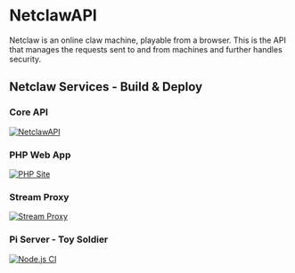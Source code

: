 # NetclawAPI
Netclaw is an online claw machine, playable from a browser. This is the API that manages the requests sent to and from machines and further handles security.

## Netclaw Services - Build & Deploy
### Core API
[![NetclawAPI](https://github.com/charliekmcmahon/NetclawAPI/actions/workflows/main_netclawapi.yml/badge.svg)](https://github.com/charliekmcmahon/NetclawAPI/actions/workflows/main_netclawapi.yml)
### PHP Web App
[![PHP Site](https://github.com/charliekmcmahon/netclaw-development/actions/workflows/main_netclawproduction.yml/badge.svg)](https://github.com/charliekmcmahon/netclaw-development/actions/workflows/main_netclawproduction.yml)
### Stream Proxy
[![Stream Proxy](https://github.com/charliekmcmahon/Mjpeg-Proxy/actions/workflows/master_netclawvideoproxy.yml/badge.svg)](https://github.com/charliekmcmahon/Mjpeg-Proxy/actions/workflows/master_netclawvideoproxy.yml)
### Pi Server - Toy Soldier
[![Node.js CI](https://github.com/charliekmcmahon/Netclaw-Pi-Server/actions/workflows/node.js.yml/badge.svg)](https://github.com/charliekmcmahon/Netclaw-Pi-Server/actions/workflows/node.js.yml)
